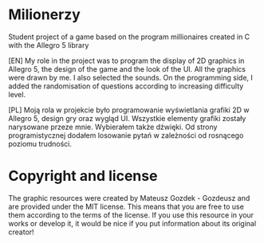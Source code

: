 # Milionerzy
Student project of a game based on the program millionaires created in C with the Allegro 5 library

[EN]
My role in the project was to program the display of 2D graphics in Allegro 5, the design of the game and the look of the UI. All the graphics were drawn by me. I also selected the sounds. On the programming side, I added the randomisation of questions according to increasing difficulty level.

[PL]
Moją rola w projekcie było programowanie wyświetlania grafiki 2D w Allegro 5, design gry oraz wygląd UI. Wszystkie elementy grafiki zostały narysowane przeze mnie. Wybierałem także dźwięki. Od strony programistycznej dodałem losowanie pytań w zależności od rosnącego poziomu trudności.

# Copyright and license
The graphic resources were created by Mateusz Gozdek - Gozdeusz and are provided under the MIT license. This means that you are free to use them according to the terms of the license. 
If you use this resource in your works or develop it, it would be nice if you put information about its original creator!
